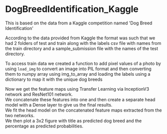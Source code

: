 # DogBreedIdentification_Kaggle

This is based on the data from a Kaggle competition named 'Dog Breed Identification'  

According to the data provided from Kaggle the format was such that we had 2 folders of test and train along with the labels csv file with names from the train directory and a sample_submission file with the names of the test directory.  

To access train data we created a function to add pixel values of a photo by using `load_img` to convert an image into PIL format and then converting them to numpy array using img_to_array and loading the labels using a dictionary to map it with the unique dog breeds  

Now we get the feature maps using Transfer Learning via InceptionV3 network and ResNet101 network.  
We concatenate these features into one and then create a separate head model with a Dense layer to give us the final results.  
We fit the head model on the concatenated feature maps extracted from the two networks.  
We then plot a 3x2 figure with title as predicted dog breed and the percentage as predicted probabilities.  
